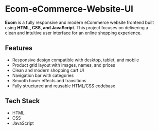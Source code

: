 # Ecom-eCommerce-Website-UI
**Ecom** is a fully responsive and modern eCommerce website frontend built using **HTML, CSS, and JavaScript**. This project focuses on delivering a clean and intuitive user interface for an online shopping experience.

## Features

- Responsive design compatible with desktop, tablet, and mobile
- Product grid layout with images, names, and prices
- Clean and modern shopping cart UI
- Navigation bar with categories
- Smooth hover effects and transitions
- Fully structured and reusable HTML/CSS codebase

## Tech Stack

- HTML
- CSS
- JavaScript
